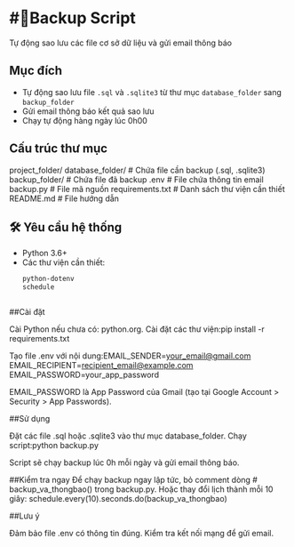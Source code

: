 # #💾Backup Script

Tự động sao lưu các file cơ sở dữ liệu và gửi email thông báo

##  Mục đích
- Tự động sao lưu file `.sql` và `.sqlite3` từ thư mục `database_folder` sang `backup_folder`
- Gửi email thông báo kết quả sao lưu
- Chạy tự động hàng ngày lúc 0h00

##  Cấu trúc thư mục

project_folder/
   database_folder/    # Chứa file cần backup (.sql, .sqlite3)
   backup_folder/     # Chứa file đã backup
   .env               # File chứa thông tin email
   backup.py          # File mã nguồn
   requirements.txt   # Danh sách thư viện cần thiết
   README.md          # File hướng dẫn


## 🛠 Yêu cầu hệ thống
- Python 3.6+
- Các thư viện cần thiết:
  ```bash
  python-dotenv
  schedule



##Cài đặt

Cài Python nếu chưa có: python.org.
Cài đặt các thư viện:pip install -r requirements.txt


Tạo file .env với nội dung:EMAIL_SENDER=your_email@gmail.com
EMAIL_RECIPIENT=recipient_email@example.com
EMAIL_PASSWORD=your_app_password


EMAIL_PASSWORD là App Password của Gmail (tạo tại Google Account > Security > App Passwords).



##Sử dụng

Đặt các file .sql hoặc .sqlite3 vào thư mục database_folder.
Chạy script:python backup.py


Script sẽ chạy backup lúc 0h mỗi ngày và gửi email thông báo.

##Kiểm tra ngay
Để chạy backup ngay lập tức, bỏ comment dòng # backup_va_thongbao() trong backup.py. Hoặc thay đổi lịch thành mỗi 10 giây:
schedule.every(10).seconds.do(backup_va_thongbao)

##Lưu ý

Đảm bảo file .env có thông tin đúng.
Kiểm tra kết nối mạng để gửi email.

